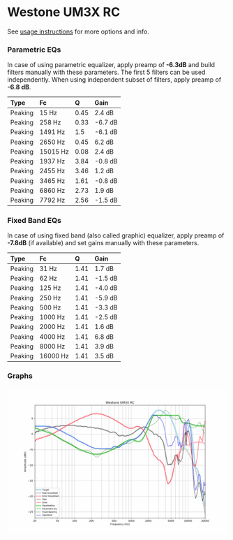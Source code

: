 # Westone UM3X RC
See [usage instructions](https://github.com/jaakkopasanen/AutoEq#usage) for more options and info.

### Parametric EQs
In case of using parametric equalizer, apply preamp of **-6.3dB** and build filters manually
with these parameters. The first 5 filters can be used independently.
When using independent subset of filters, apply preamp of **-6.8 dB**.

| Type    | Fc       |    Q | Gain    |
|:--------|:---------|:-----|:--------|
| Peaking | 15 Hz    | 0.45 | 2.4 dB  |
| Peaking | 258 Hz   | 0.33 | -6.7 dB |
| Peaking | 1491 Hz  | 1.5  | -6.1 dB |
| Peaking | 2650 Hz  | 0.45 | 6.2 dB  |
| Peaking | 15015 Hz | 0.08 | 2.4 dB  |
| Peaking | 1937 Hz  | 3.84 | -0.8 dB |
| Peaking | 2455 Hz  | 3.46 | 1.2 dB  |
| Peaking | 3465 Hz  | 1.61 | -0.8 dB |
| Peaking | 6860 Hz  | 2.73 | 1.9 dB  |
| Peaking | 7792 Hz  | 2.56 | -1.5 dB |

### Fixed Band EQs
In case of using fixed band (also called graphic) equalizer, apply preamp of **-7.8dB**
(if available) and set gains manually with these parameters.

| Type    | Fc       |    Q | Gain    |
|:--------|:---------|:-----|:--------|
| Peaking | 31 Hz    | 1.41 | 1.7 dB  |
| Peaking | 62 Hz    | 1.41 | -1.5 dB |
| Peaking | 125 Hz   | 1.41 | -4.0 dB |
| Peaking | 250 Hz   | 1.41 | -5.9 dB |
| Peaking | 500 Hz   | 1.41 | -3.3 dB |
| Peaking | 1000 Hz  | 1.41 | -2.5 dB |
| Peaking | 2000 Hz  | 1.41 | 1.6 dB  |
| Peaking | 4000 Hz  | 1.41 | 6.8 dB  |
| Peaking | 8000 Hz  | 1.41 | 3.9 dB  |
| Peaking | 16000 Hz | 1.41 | 3.5 dB  |

### Graphs
![](./Westone%20UM3X%20RC.png)